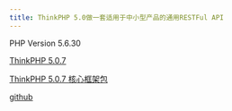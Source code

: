 ```yaml
---
title: ThinkPHP 5.0做一套适用于中小型产品的通用RESTFul API
---
```

PHP Version 5.6.30

[ThinkPHP 5.0.7](https://github.com/top-think/think/tree/v5.0.7)

[ThinkPHP 5.0.7 核心框架包](https://github.com/top-think/framework/tree/v5.0.7)

[github](https://github.com/weimingxuan/ThinkPHP5_API)
